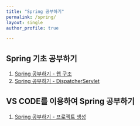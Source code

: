 ```yaml
---
title: "Spring 공부하기"
permalink: /spring/
layout: single
author_profile: true

---
```


## Spring 기초 공부하기

1. [Spring 공부하기 - 웹 구조 ]({{site.url}}/spring/spring-2/)
2. [Spring 공부하기 - DispatcherServlet ]({{site.url}}/spring/spring-3/)


## VS CODE를 이용하여 Spring 공부하기

1. [Spring 공부하기 - 프로젝트 생성]({{site.url}}/spring/spring-1/)
